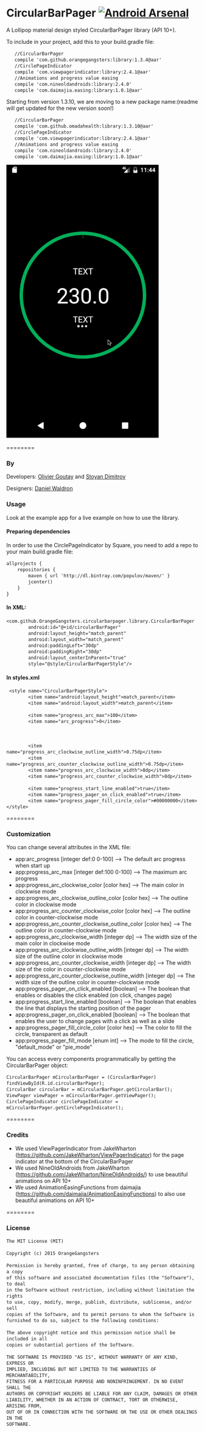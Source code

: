 CircularBarPager [![Android Arsenal](https://img.shields.io/badge/Android%20Arsenal-CircularBarPager-brightgreen.svg?style=flat)](https://android-arsenal.com/details/1/1426)
================

A Lollipop material design styled CircularBarPager library (API 10+). 

To include in your project, add this to your build.gradle file:

```
   //CircularBarPager
   compile 'com.github.orangegangsters:library:1.3.4@aar'
   //CirclePageIndicator
   compile 'com.viewpagerindicator:library:2.4.1@aar'
   //Animations and progress value easing
   compile 'com.nineoldandroids:library:2.4.0'
   compile 'com.daimajia.easing:library:1.0.1@aar'
```

Starting from version 1.3.10, we are moving to a new package name:(readme will get updated for the new version soon!)
```
   //CircularBarPager
   compile 'com.github.omadahealth:library:1.3.10@aar'
   //CirclePageIndicator
   compile 'com.viewpagerindicator:library:2.4.1@aar'
   //Animations and progress value easing
   compile 'com.nineoldandroids:library:2.4.0'
   compile 'com.daimajia.easing:library:1.0.1@aar'
```

![Demo](app/src/main/res/raw/github_gif.gif)

========
### By
Developers:
        [Olivier Goutay](https://github.com/olivierg13) and [Stoyan Dimitrov](https://github.com/StoyanD)

Designers:
        [Daniel Waldron](http://danielwaldron.com/)

### Usage

Look at the example app for a live example on how to use the library.

#### Preparing dependencies

In order to use the CirclePageIndicator by Square, you need to add a repo to your main build.gradle file:
```
allprojects {
    repositories {
        maven { url 'http://dl.bintray.com/populov/maven/' }
        jcenter()
    }
}
```

#### In XML:

```
<com.github.OrangeGangsters.circularbarpager.library.CircularBarPager
        android:id="@+id/circularBarPager"
        android:layout_height="match_parent"
        android:layout_width="match_parent"
        android:paddingLeft="30dp"
        android:paddingRight="30dp"
        android:layout_centerInParent="true"
        style="@style/CircularBarPagerStyle"/>
```

#### In styles.xml

```
 <style name="CircularBarPagerStyle">
        <item name="android:layout_height">match_parent</item>
        <item name="android:layout_width">match_parent</item>

        <item name="progress_arc_max">100</item>
        <item name="arc_progress">0</item>



        <item name="progress_arc_clockwise_outline_width">0.75dp</item>
        <item name="progress_arc_counter_clockwise_outline_width">0.75dp</item>
        <item name="progress_arc_clockwise_width">8dp</item>
        <item name="progress_arc_counter_clockwise_width">8dp</item>
        
        <item name="progress_start_line_enabled">true</item>
        <item name="progress_pager_on_click_enabled">true</item>
        <item name="progress_pager_fill_circle_color">#00000000</item>
</style>
```

========

### Customization

You can change several attributes in the XML file:

* app:arc_progress [integer def:0 0-100] --> The default arc progress when start up
* app:progress_arc_max [integer def:100 0-100] --> The maximum arc progress
* app:progress_arc_clockwise_color [color hex] --> The main color in clockwise mode
* app:progress_arc_clockwise_outline_color [color hex] --> The outline color in clockwise mode
* app:progress_arc_counter_clockwise_color [color hex] --> The outline color in counter-clockwise mode
* app:progress_arc_counter_clockwise_outline_color [color hex] --> The outline color in counter-clockwise mode
* app:progress_arc_clockwise_width [integer dp] --> The width size of the main color in clockwise mode
* app:progress_arc_clockwise_outline_width [integer dp] --> The width size of the outline color in clockwise mode
* app:progress_arc_counter_clockwise_width [integer dp] --> The width size of the color in counter-clockwise mode
* app:progress_arc_counter_clockwise_outline_width [integer dp] --> The width size of the outline color in counter-clockwise mode
* app:progress_pager_on_click_enabled [boolean] --> The boolean that enables or disables the click enabled (on click, changes page)
* app:progress_start_line_enabled [boolean] --> The boolean that enables the line that displays the starting position of the pager
* app:progress_pager_on_click_enabled [boolean] --> The boolean that enables the user to change pages with a click as well as a slide
* app:progress_pager_fill_circle_color [color hex] --> The color to fill the circle, transparent as default
* app:progress_pager_fill_mode [enum int] --> The mode to fill the circle, "default_mode" or "pie_mode"


You can access every components programmatically by getting the CircularBarPager object:

```
CircularBarPager mCircularBarPager = (CircularBarPager) findViewById(R.id.circularBarPager);
CircularBar circularBar = mCircularBarPager.getCircularBar();
ViewPager viewPager = mCircularBarPager.getViewPager();
CirclePageIndicator circlePageIndicator = mCircularBarPager.getCirclePageIndicator();
```

========

### Credits

* We used ViewPagerIndicator from JakeWharton (https://github.com/JakeWharton/ViewPagerIndicator) for the page indicator at the bottom of the CircularBarPager
* We used NineOldAndroids from JakeWharton (https://github.com/JakeWharton/NineOldAndroids/) to use beautiful animations on API 10+
* We used AnimationEasingFunctions from daimajia (https://github.com/daimajia/AnimationEasingFunctions) to also use beautiful animations on API 10+

========

### License

```
The MIT License (MIT)

Copyright (c) 2015 OrangeGangsters

Permission is hereby granted, free of charge, to any person obtaining a copy
of this software and associated documentation files (the "Software"), to deal
in the Software without restriction, including without limitation the rights
to use, copy, modify, merge, publish, distribute, sublicense, and/or sell
copies of the Software, and to permit persons to whom the Software is
furnished to do so, subject to the following conditions:

The above copyright notice and this permission notice shall be included in all
copies or substantial portions of the Software.

THE SOFTWARE IS PROVIDED "AS IS", WITHOUT WARRANTY OF ANY KIND, EXPRESS OR
IMPLIED, INCLUDING BUT NOT LIMITED TO THE WARRANTIES OF MERCHANTABILITY,
FITNESS FOR A PARTICULAR PURPOSE AND NONINFRINGEMENT. IN NO EVENT SHALL THE
AUTHORS OR COPYRIGHT HOLDERS BE LIABLE FOR ANY CLAIM, DAMAGES OR OTHER
LIABILITY, WHETHER IN AN ACTION OF CONTRACT, TORT OR OTHERWISE, ARISING FROM,
OUT OF OR IN CONNECTION WITH THE SOFTWARE OR THE USE OR OTHER DEALINGS IN THE
SOFTWARE.
```
